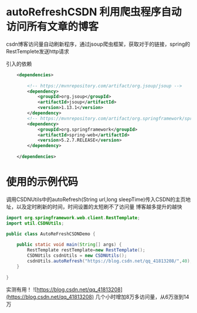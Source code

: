 # autoRefreshCSDN 利用爬虫程序自动访问所有文章的博客
csdn博客访问量自动刷新程序，通过jsoup爬虫框架，获取对于的链接，spring的RestTemplete发送http请求



引入的依赖
```xml
    <dependencies>
    
        <!-- https://mvnrepository.com/artifact/org.jsoup/jsoup -->
        <dependency>
            <groupId>org.jsoup</groupId>
            <artifactId>jsoup</artifactId>
            <version>1.13.1</version>
        </dependency>
        <!-- https://mvnrepository.com/artifact/org.springframework/spring-web -->
        <dependency>
            <groupId>org.springframework</groupId>
            <artifactId>spring-web</artifactId>
            <version>5.2.7.RELEASE</version>
        </dependency>
        
    </dependencies>
```
# 使用的示例代码
调用CSDNUtils中的autoRefresh(String url,long sleepTime)传入CSDN的主页地址，以及定时刷新的时间，时间设置的太短刷不了访问量
博客越多提升的越快
```java
import org.springframework.web.client.RestTemplate;
import util.CSDNUtils;

public class AutoReFreshCSDNDemo {
    
    public static void main(String[] args) {
        RestTemplate restTemplate=new RestTemplate();
        CSDNUtils csdnUtils = new CSDNUtils();
        csdnUtils.autoRefresh("https://blog.csdn.net/qq_41813208/",40);//csdn设置了时间大概1分钟
    }
    
}

```
实测有用！
![https://blog.csdn.net/qq_41813208](https://blog.csdn.net/qq_41813208)
几个小时增加8万多访问量，从6万涨到14万

